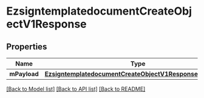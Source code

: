 # EzsigntemplatedocumentCreateObjectV1Response

## Properties
Name | Type | Description | Notes
------------ | ------------- | ------------- | -------------
**mPayload** | [**EzsigntemplatedocumentCreateObjectV1ResponseMPayload***](EzsigntemplatedocumentCreateObjectV1ResponseMPayload.md) |  | 

[[Back to Model list]](../README.md#documentation-for-models) [[Back to API list]](../README.md#documentation-for-api-endpoints) [[Back to README]](../README.md)


